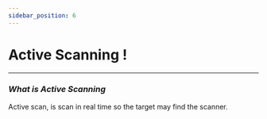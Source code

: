 ```yaml
---
sidebar_position: 6
---
```


# Active Scanning !

---

### ***What is Active Scanning***

Active scan, is scan in real time so the target may find the scanner.